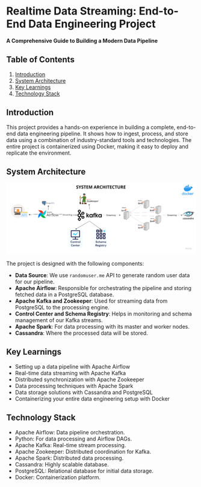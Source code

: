 # Realtime Data Streaming: End-to-End Data Engineering Project

**A Comprehensive Guide to Building a Modern Data Pipeline**

## Table of Contents
1.  [Introduction](#introduction)
2.  [System Architecture](#system-architecture)
3.  [Key Learnings](#key-learnings)
4.  [Technology Stack](#technology-stack)

## Introduction

This project provides a hands-on experience in building a complete, end-to-end data engineering pipeline. It shows how to ingest, process, and store data using a combination of industry-standard tools and technologies. The entire project is containerized using Docker, making it easy to deploy and replicate the environment.
## System Architecture

![System Architecture](https://github.com/RustX2802/Data-Engineering/blob/main/Data%20engineering%20architecture.png)

The project is designed with the following components:

- **Data Source**: We use `randomuser.me` API to generate random user data for our pipeline.
- **Apache Airflow**: Responsible for orchestrating the pipeline and storing fetched data in a PostgreSQL database.
- **Apache Kafka and Zookeeper**: Used for streaming data from PostgreSQL to the processing engine.
- **Control Center and Schema Registry**: Helps in monitoring and schema management of our Kafka streams.
- **Apache Spark**: For data processing with its master and worker nodes.
- **Cassandra**: Where the processed data will be stored.

## Key Learnings

- Setting up a data pipeline with Apache Airflow
- Real-time data streaming with Apache Kafka
- Distributed synchronization with Apache Zookeeper
- Data processing techniques with Apache Spark
- Data storage solutions with Cassandra and PostgreSQL
- Containerizing your entire data engineering setup with Docker

## Technology Stack

- Apache Airflow: Data pipeline orchestration.
- Python: For data processing and Airflow DAGs.
- Apache Kafka: Real-time stream processing.
- Apache Zookeeper: Distributed coordination for Kafka.
- Apache Spark: Distributed data processing.
- Cassandra: Highly scalable database.
- PostgreSQL: Relational database for initial data storage.
- Docker: Containerization platform.
